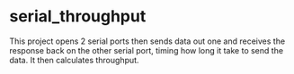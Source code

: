 # serial_throughput
This project opens 2 serial ports then sends data out one and receives the response back on the other serial port, timing how long it take to send the data.  It then calculates throughput.
